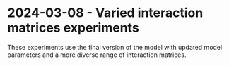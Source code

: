 # 2024-03-08 - Varied interaction matrices experiments

These experiments use the final version of the model with updated model parameters and a more diverse range of interaction matrices.